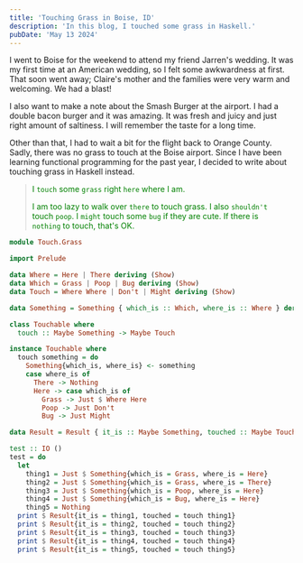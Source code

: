 ```yaml
---
title: 'Touching Grass in Boise, ID'
description: 'In this blog, I touched some grass in Haskell.'
pubDate: 'May 13 2024'
---
```


I went to Boise for the weekend to attend my friend Jarren's wedding. It was my first time at an American wedding, so I felt some awkwardness at first. That soon went away; Claire's mother and the families were very warm and welcoming. We had a blast!

I also want to make a note about the Smash Burger at the airport. I had a double bacon burger and it was amazing. It was fresh and juicy and just right amount of saltiness. I will remember the taste for a long time.

Other than that, I had to wait a bit for the flight back to Orange County. Sadly, there was no grass to touch at the Boise airport. Since I have been learning functional programming for the past year, I decided to write about touching grass in Haskell instead.

<blockquote style='color:green;font-size:1em;padding:0 0.75em;margin-left:2em'>
<p>
I <code>touch</code> some <code>grass</code> right <code>here</code> where I am.

I am too lazy to walk over <code>there</code> to touch grass. I also <code>shouldn't</code> touch <code>poop</code>. I <code>might</code> touch some <code>bug</code> if they are cute. If there is <code>nothing</code> to touch, that's OK.
</p>
</blockquote>

```haskell
module Touch.Grass

import Prelude

data Where = Here | There deriving (Show)
data Which = Grass | Poop | Bug deriving (Show)
data Touch = Where Where | Don't | Might deriving (Show)

data Something = Something { which_is :: Which, where_is :: Where } deriving (Show)

class Touchable where
  touch :: Maybe Something -> Maybe Touch

instance Touchable where
  touch something = do
    Something{which_is, where_is} <- something
    case where_is of
      There -> Nothing
      Here -> case which_is of
        Grass -> Just $ Where Here
        Poop -> Just Don't
        Bug -> Just Might

data Result = Result { it_is :: Maybe Something, touched :: Maybe Touch } deriving (Show)

test :: IO ()
test = do
  let
    thing1 = Just $ Something{which_is = Grass, where_is = Here}
    thing2 = Just $ Something{which_is = Grass, where_is = There}
    thing3 = Just $ Something{which_is = Poop, where_is = Here}
    thing4 = Just $ Something{which_is = Bug, where_is = Here}
    thing5 = Nothing
  print $ Result{it_is = thing1, touched = touch thing1}
  print $ Result{it_is = thing2, touched = touch thing2}
  print $ Result{it_is = thing3, touched = touch thing3}
  print $ Result{it_is = thing4, touched = touch thing4}
  print $ Result{it_is = thing5, touched = touch thing5}
```
